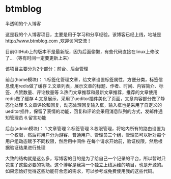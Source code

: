 # btmblog
半透明的个人博客

这是我的个人博客项目，主要是用于学习和分享经验。该博客已经上线，地址是 http://www.btmblog.com ,欢迎访问交流！

目前GitHub上的版本不是最新版，因为后面偷懒，有些代码直接在linux上修改了...（等有时间一定要更新上来）

该项目主要分为2个部分：前台、后台管理

  前台(home模块)：
      1.标签化管理文章，给文章设置标签属性，方便分类，标签信息使用redis做了缓存
      2.文章列表，展示文章的标题、作者、时间、内容简介、标签、点赞数量、评论数量等
      3.热门文章推荐和最新文章推荐，推荐的文章使用redis做了缓存
      4.文章展示，采用了ueditor插件美化了页面，文章内容部分做了静态化处理
      5.文章评论和回复，动态处理回复输入框，输入框也是采用了自定义的ueditor插件，保留了表情的功能，回复和评论会采用消息队列的方式，发邮件通知管理员
      6.留言功能
     
  后台(admin模块)：
      1.文章管理
      2.标签管理
      3.权限管理，将站内所有的路由设置为一个权限，然后将用户分为游客、普通用户、管理员三个组，管理员可以针对每个用户组动态赋予不同权限，然后用中间件
        在每个请求开始前，验证权限，然后根据验证结果进行处理
 
  大致的结构就是这么多，写博客的目的是为了给自己一个记录的平台，所以暂时只包含了这些必要的功能。这个博客是我第一个独立上线运维的项目，也是开源的。
  如果您恰好觉得这些功能符合您的需求，可以参考或免费使用我的这些代码。
